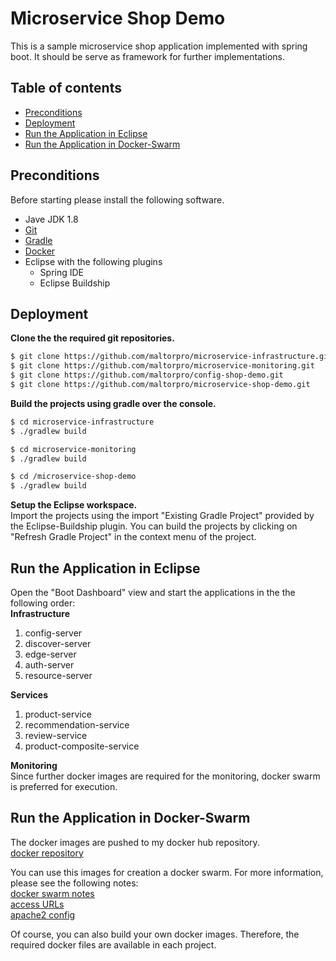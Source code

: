 # Microservice Shop Demo
This is a sample microservice shop application implemented with spring boot.
It should be serve as framework for further implementations.

## Table of contents

*  [Preconditions](#preconditions)
*  [Deployment](#deployment)
*  [Run the Application in Eclipse](#run-the-application-in-eclipse)
*  [Run the Application in Docker-Swarm](#run-the-application-in-docker-swarm)


## Preconditions
Before starting please install the following software.

 * Jave JDK 1.8
 * [Git](https://git-scm.com/downloads)
 * [Gradle](https://gradle.org/install/)
 * [Docker](https://www.docker.com/community-edition#/download)
 * Eclipse with the following plugins
 	* Spring IDE
 	* Eclipse Buildship
 

## Deployment
<b>Clone the the required git repositories.</b><br />

```bash
$ git clone https://github.com/maltorpro/microservice-infrastructure.git
$ git clone https://github.com/maltorpro/microservice-monitoring.git
$ git clone https://github.com/maltorpro/config-shop-demo.git
$ git clone https://github.com/maltorpro/microservice-shop-demo.git
```

<b>Build the projects using gradle over the console.</b>

```bash
$ cd microservice-infrastructure
$ ./gradlew build

$ cd microservice-monitoring
$ ./gradlew build

$ cd /microservice-shop-demo
$ ./gradlew build
```

<b>Setup the Eclipse workspace.</b><br />
Import the projects using the import "Existing Gradle Project" provided by the Eclipse-Buildship plugin.
You can build the projects by clicking on "Refresh Gradle Project" in the context menu of the project. 

## Run the Application in Eclipse
Open the "Boot Dashboard" view and start the applications in the the following order:<br />
<b>Infrastructure</b>
1. config-server
2. discover-server
3. edge-server
4. auth-server
5. resource-server

<b>Services</b><br />
1. product-service
2. recommendation-service
3. review-service
4. product-composite-service

<b>Monitoring</b><br />
Since further docker images are required for the monitoring, docker swarm is preferred for execution.

## Run the Application in Docker-Swarm
The docker images are pushed to my docker hub repository. <br />
[docker repository](https://hub.docker.com/u/maltor/)

You can use this images for creation a docker swarm.
For more information, please see the following notes:<br />
[docker swarm notes](https://github.com/maltorpro/microservice-shop-demo/blob/shop/docker/docker%20swarm%20tut.txt)<br />
[access URLs](https://github.com/maltorpro/microservice-shop-demo/blob/shop/notes)<br />
[apache2 config](https://github.com/maltorpro/microservice-shop-demo/blob/shop/000-default.conf)

Of course, you can also build your own docker images. Therefore, the required docker files are available in each project.

